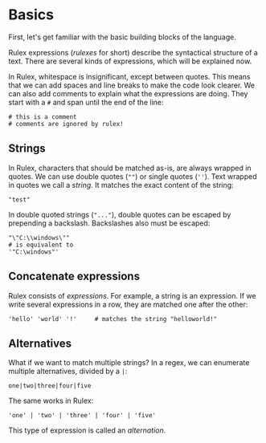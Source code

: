 # Basics

First, let's get familiar with the basic building blocks of the language.

Rulex expressions (_rulexes_ for short) describe the syntactical structure of a text. There are
several kinds of expressions, which will be explained now.

In Rulex, whitespace is insignificant, except between quotes. This means that we can add spaces
and line breaks to make the code look clearer. We can also add comments to explain what the
expressions are doing. They start with a `#` and span until the end of the line:

```rulex
# this is a comment
# comments are ignored by rulex!
```

## Strings

In Rulex, characters that should be matched as-is, are always wrapped in quotes. We can use
double quotes (<rulex>`""`) or single quotes (<rulex>`''`). Text wrapped in quotes we call a
_string_. It matches the exact content of the string:

```rulex
"test"
```

In double quoted strings (<rulex>`"..."`), double quotes can be escaped by prepending a backslash.
Backslashes also must be escaped:

```rulex
"\"C:\\windows\""
# is equivalent to
'"C:\windows"'
```

## Concatenate expressions

Rulex consists of _expressions_. For example, a string is an expression. If we write several
expressions in a row, they are matched one after the other:

```rulex
'hello' 'world' '!'     # matches the string "helloworld!"
```

## Alternatives

What if we want to match multiple strings? In a regex, we can enumerate multiple alternatives,
divided by a <rulex>`|`:

```regexp
one|two|three|four|five
```

The same works in Rulex:

```rulex
'one' | 'two' | 'three' | 'four' | 'five'
```

This type of expression is called an _alternation_.
